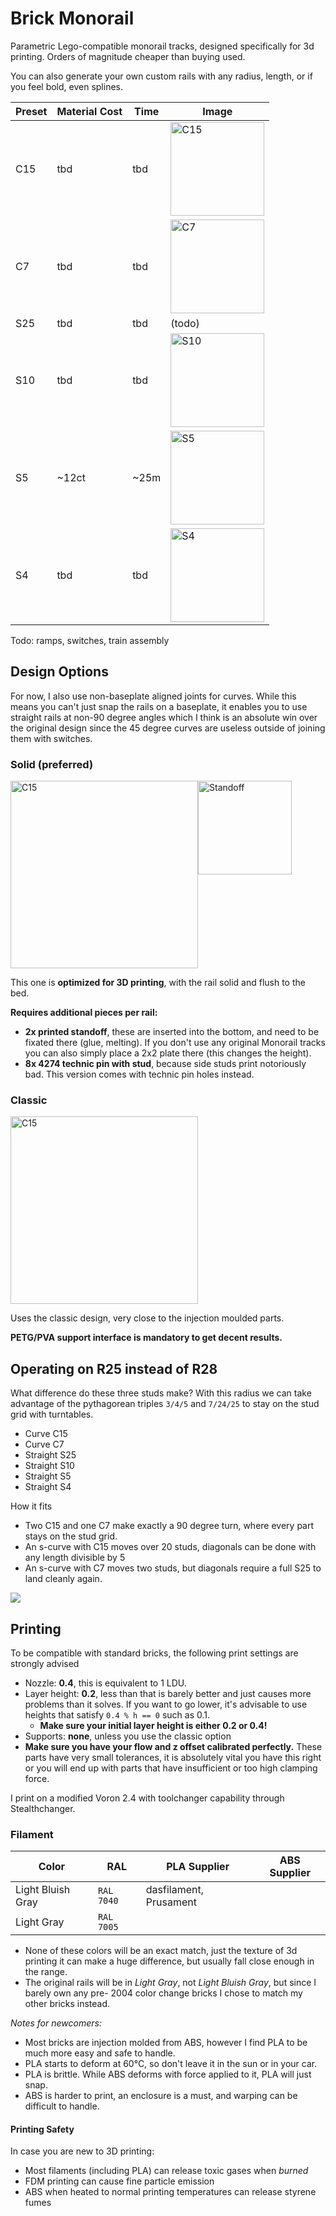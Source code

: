 # Brick Monorail

Parametric Lego-compatible monorail tracks, designed specifically for 3d printing.
Orders of magnitude cheaper than buying used.

You can also generate your own custom rails with any radius, length, or if you feel bold, even splines.

| Preset | Material Cost | Time | Image                                                  |
| ------ | ------------- | ---- | ------------------------------------------------------ |
| C15    | tbd           | tbd  | <img alt="C15" src="./assets/solid/C15.svg" width=150> |
| C7     | tbd           | tbd  | <img alt="C7" src="./assets/solid/C7.svg" width=150>   |
| S25    | tbd           | tbd  | (todo)                                                 |
| S10    | tbd           | tbd  | <img alt="S10" src="./assets/solid/S10.svg" width=150> |
| S5     | ~12ct         | ~25m | <img alt="S5" src="./assets/solid/S5.svg" width=150>   |
| S4     | tbd           | tbd  | <img alt="S4" src="./assets/solid/S4.svg" width=150>   |

Todo: ramps, switches, train assembly

## Design Options

For now, I also use non-baseplate aligned joints for curves. While this means you can't just snap the rails
on a baseplate, it enables you to use straight rails at non-90 degree angles which I think is an absolute
win over the original design since the 45 degree curves are useless outside of joining them with switches.

### Solid (preferred)

<div style="display: flex">
<img alt="C15" src="./assets/solid/C15.svg" width="300">
<img alt="Standoff" src="./assets/standoff.svg" width="150">
</div>

This one is **optimized for 3D printing**, with the rail solid and flush to the bed.

**Requires additional pieces per rail:**

- **2x printed standoff**, these are inserted into the bottom, and need to be fixated there (glue, melting).
  If you don't use any original Monorail tracks you can also simply place a 2x2 plate there (this changes the height).
- **8x 4274 technic pin with stud**, because side studs print notoriously bad.
  This version comes with technic pin holes instead.

### Classic

<img alt="C15" src="./assets/classic/C15.svg" width="300">

Uses the classic design, very close to the injection moulded parts.

**PETG/PVA support interface is mandatory to get decent results.**

## Operating on R25 instead of R28

What difference do these three studs make?
With this radius we can take advantage of the pythagorean triples `3/4/5` and `7/24/25` to stay on the stud
grid with turntables.

- Curve C15
- Curve C7
- Straight S25
- Straight S10
- Straight S5
- Straight S4

How it fits

- Two C15 and one C7 make exactly a 90 degree turn, where every part stays on the stud grid.
- An s-curve with C15 moves over 20 studs, diagonals can be done with any length divisible by 5
- An s-curve with C7 moves two studs, but diagonals require a full S25 to land cleanly again.

![](./assets/r25.svg)

## Printing

To be compatible with standard bricks, the following print settings are strongly advised

- Nozzle: **0.4**, this is equivalent to 1 LDU.
- Layer height: **0.2**, less than that is barely better and just causes more problems than it solves.
  If you want to go lower, it's advisable to use heights that satisfy `0.4 % h == 0` such as 0.1.
  - **Make sure your initial layer height is either 0.2 or 0.4!**
- Supports: **none**, unless you use the classic option
- **Make sure you have your flow and z offset calibrated perfectly.**
  These parts have very small tolerances, it is absolutely vital you have this right
  or you will end up with parts that have insufficient or too high clamping force.

I print on a modified Voron 2.4 with toolchanger capability through Stealthchanger.

### Filament

| Color             | RAL        | PLA Supplier           | ABS Supplier |
| ----------------- | ---------- | ---------------------- | ------------ |
| Light Bluish Gray | `RAL 7040` | dasfilament, Prusament |              |
| Light Gray        | `RAL 7005` |                        |              |

- None of these colors will be an exact match, just the texture of 3d printing it can make a huge difference, but usually fall close enough in the range.
- The original rails will be in _Light Gray_, not _Light Bluish Gray_, but since I barely own any pre- 2004 color change bricks I chose to match my other bricks instead.

_Notes for newcomers:_

- Most bricks are injection molded from ABS, however I find PLA to be much more easy and safe to handle.
- PLA starts to deform at 60°C, so don't leave it in the sun or in your car.
- PLA is brittle. While ABS deforms with force applied to it, PLA will just snap.
- ABS is harder to print, an enclosure is a must, and warping can be difficult to handle.

#### Printing Safety

In case you are new to 3D printing:

- Most filaments (including PLA) can release toxic gases when _burned_
- FDM printing can cause fine particle emission
- ABS when heated to normal printing temperatures can release styrene fumes
